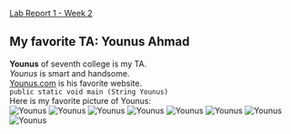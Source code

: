 [Lab Report 1 - Week 2](https://brandonszeto.github.io/cse-15l-lab-reports/lab-report-1.html)

## My favorite TA: Younus Ahmad <br>
**Younus** of seventh college is my TA. <br>
_Younus_ is smart and handsome. <br>
[Younus.com](https://younus.com/) is his favorite website. <br>
`public static void main (String Younus)`<br>
Here is my favorite picture of Younus:<br>
![Younus](https://user-images.githubusercontent.com/99768694/162586985-2c5766bd-c948-464d-a6ba-a2be8ce93e49.png)
![Younus](https://user-images.githubusercontent.com/99768694/162586985-2c5766bd-c948-464d-a6ba-a2be8ce93e49.png)
![Younus](https://user-images.githubusercontent.com/99768694/162586985-2c5766bd-c948-464d-a6ba-a2be8ce93e49.png)
![Younus](https://user-images.githubusercontent.com/99768694/162586985-2c5766bd-c948-464d-a6ba-a2be8ce93e49.png)
![Younus](https://user-images.githubusercontent.com/99768694/162586985-2c5766bd-c948-464d-a6ba-a2be8ce93e49.png)
![Younus](https://user-images.githubusercontent.com/99768694/162586985-2c5766bd-c948-464d-a6ba-a2be8ce93e49.png)
![Younus](https://user-images.githubusercontent.com/99768694/162586985-2c5766bd-c948-464d-a6ba-a2be8ce93e49.png)
![Younus](https://user-images.githubusercontent.com/99768694/162586985-2c5766bd-c948-464d-a6ba-a2be8ce93e49.png)
